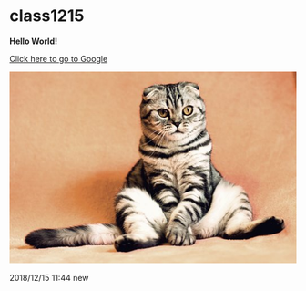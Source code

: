 # class1215

**Hello World!**

[Click here to go to Google](www.google.com)

![List item](cat.jpg)

2018/12/15 11:44 new